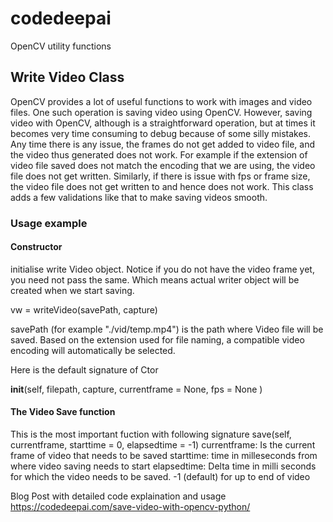 # codedeepai
OpenCV utility functions 

## Write Video Class 

OpenCV provides a lot of useful functions to work with images and video files. One such operation is saving video using OpenCV. However, saving video with OpenCV, although is a straightforward operation, but at times it becomes very time consuming to debug because of some silly mistakes. Any time there is any issue, the frames do not get added to video file, and the video thus generated does not work. For example if the extension of video file saved does not match the encoding that we are using, the video file does not get written. Similarly, if there is issue with fps or frame size, the video file does not get written to and hence does not work. This class adds a few validations like that to make saving videos smooth. 

### Usage example 

#### Constructor

initialise write Video object. Notice if you do not have the video frame yet, you need not pass the same. Which means actual writer object will be created when we start saving.

vw = writeVideo(savePath, capture)

savePath (for example "./vid/temp.mp4") is the path where Video file will be saved. Based on the extension used for file naming, a compatible video encoding will automatically be selected. 

Here is the default signature of Ctor

__init__(self, filepath, capture, currentframe = None, fps = None )



#### The Video Save function

This is the most important fuction with following signature
save(self, currentframe, starttime = 0, elapsedtime = -1)
currentframe: Is the current frame of video that needs to be saved
starttime: time in milleseconds from where video saving needs to start
elapsedtime: Delta time in milli seconds for which the video needs to be saved. -1 (default) for up to end of video

Blog Post with detailed code explaination and usage 
https://codedeepai.com/save-video-with-opencv-python/
